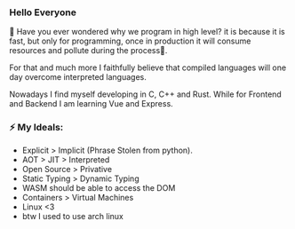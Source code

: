 ### Hello Everyone

🤔 Have you ever wondered why we program in high level? it is because it is fast, but only for programming, once in production it will consume resources and pollute during the process🌱.

For that and much more I faithfully believe that compiled languages will one day overcome interpreted languages.

Nowadays I find myself developing in C, C++ and Rust. While for Frontend and Backend I am learning Vue and Express.

### ⚡ My Ideals:

- Explicit > Implicit (Phrase Stolen from python).
- AOT > JIT > Interpreted
- Open Source > Privative
- Static Typing > Dynamic Typing
- WASM should be able to access the DOM
- Containers > Virtual Machines
- Linux <3
- btw I used to use arch linux
